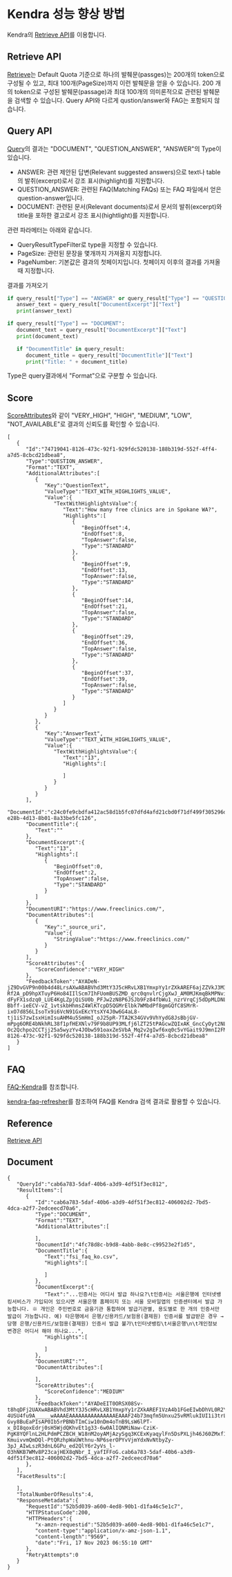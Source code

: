 # Kendra 성능 향상 방법

Kendra의 [Retrieve API](https://docs.aws.amazon.com/kendra/latest/APIReference/API_Retrieve.html)를 이용합니다.

## Retrieve API

[Retrieve](https://docs.aws.amazon.com/kendra/latest/APIReference/API_Retrieve.html)는 Default Quota 기준으로 하나의 발췌문(passges)는 200개의 token으로 구성될 수 있고, 최대 100개(PageSize)까지 이런 발췌문을 얻을 수 있습니다. 200 개의 token으로 구성된 발췌문(passage)과 최대 100개의 의미론적으로 관련된 발췌문을 검색할 수 있습니다. Query API와 다르게 qustion/answer와 FAG는 포함되지 않습니다. 



## Query API

[Query](https://docs.aws.amazon.com/ko_kr/kendra/latest/APIReference/API_Query.html)의 결과는 "DOCUMENT", "QUESTION_ANSWER", "ANSWER"의 Type이 있습니다. 

- ANSWER: 관련 제안된 답변(Relevant suggested answers)으로 text나 table의 발취(excerpt)로서 강조 표시(highlight)를 지원합니다. 
- QUESTION_ANSWER: 관련된 FAQ(Matching FAQs) 또는 FAQ 파일에서 얻은 question-answer입니다.
- DOCUMENT: 관련된 문서(Relevant documents)로서 문서의 발취(excerpt)와 title을 포하한 결고로서 강조 표시(hightlight)를 지원합니다.

관련 파라메터는 아래와 같습니다.

- QueryResultTypeFilter로 type을 지정할 수 있습니다.
- PageSize: 관련된 문장을 몇개까지 가져올지 지정합니다.
- PageNumber: 기본값은 결과의 첫페이지입니다. 첫페이지 이후의 결과를 가져올때 지정합니다.

결과를 가져오기

```python
if query_result["Type"] == "ANSWER" or query_result["Type"] == "QUESTION_ANSWER":
   answer_text = query_result["DocumentExcerpt"]["Text"]
   print(answer_text)

if query_result["Type"] == "DOCUMENT":
   document_text = query_result["DocumentExcerpt"]["Text"]
   print(document_text)

   if "DocumentTitle" in query_result:
      document_title = query_result["DocumentTitle"]["Text"]
      print("Title: " + document_title)
```

Type은 query결과에서 "Format"으로 구분할 수 있습니다.

## Score

[ScoreAttributes](https://docs.aws.amazon.com/kendra/latest/APIReference/API_ScoreAttributes.html)와 같이 "VERY_HIGH", "HIGH", "MEDIUM", "LOW", "NOT_AVAILABLE"로 결과의 신뢰도를 확인할 수 있습니다.

```text
[
   {
      "Id":"74719041-8126-473c-92f1-929fdc520138-188b319d-552f-4ff4-a7d5-8cbcd21dbea8",
      "Type":"QUESTION_ANSWER",
      "Format":"TEXT",
      "AdditionalAttributes":[
         {
            "Key":"QuestionText",
            "ValueType":"TEXT_WITH_HIGHLIGHTS_VALUE",
            "Value":{
               "TextWithHighlightsValue":{
                  "Text":"How many free clinics are in Spokane WA?",
                  "Highlights":[
                     {
                        "BeginOffset":4,
                        "EndOffset":8,
                        "TopAnswer":false,
                        "Type":"STANDARD"
                     },
                     {
                        "BeginOffset":9,
                        "EndOffset":13,
                        "TopAnswer":false,
                        "Type":"STANDARD"
                     },
                     {
                        "BeginOffset":14,
                        "EndOffset":21,
                        "TopAnswer":false,
                        "Type":"STANDARD"
                     },
                     {
                        "BeginOffset":29,
                        "EndOffset":36,
                        "TopAnswer":false,
                        "Type":"STANDARD"
                     },
                     {
                        "BeginOffset":37,
                        "EndOffset":39,
                        "TopAnswer":false,
                        "Type":"STANDARD"
                     }
                  ]
               }
            }
         },
         {
            "Key":"AnswerText",
            "ValueType":"TEXT_WITH_HIGHLIGHTS_VALUE",
            "Value":{
               "TextWithHighlightsValue":{
                  "Text":"13",
                  "Highlights":[
                     
                  ]
               }
            }
         }
      ],
      "DocumentId":"c24c0fe9cbdfa412ac58d1b5fc07dfd4afd21cbd0f71df499f305296d985a8c9a91f1b2c-e28b-4d13-8b01-8a33be5fc126",
      "DocumentTitle":{
         "Text":""
      },
      "DocumentExcerpt":{
         "Text":"13",
         "Highlights":[
            {
               "BeginOffset":0,
               "EndOffset":2,
               "TopAnswer":false,
               "Type":"STANDARD"
            }
         ]
      },
      "DocumentURI":"https://www.freeclinics.com/",
      "DocumentAttributes":[
         {
            "Key":"_source_uri",
            "Value":{
               "StringValue":"https://www.freeclinics.com/"
            }
         }
      ],
      "ScoreAttributes":{
         "ScoreConfidence":"VERY_HIGH"
      },
      "FeedbackToken":"AYADeN-jZ9DvGVP9n00b4d48LrsAXwABABVhd3MtY3J5cHRvLXB1YmxpYy1rZXkAREF6ajZZVkJ3M3B4dXZEMGRJZitQaEEzUWNVZkE3TDVBbjNEOCs1bE1aRm1hN1M3a0N3cjNiMzZRR2hPcTloeVJ1QT09AAEAB2F3cy1rbXMAS2Fybjphd3M6a21zOnVzLXdlc3QtMjoxNDk0MDA5NDM5NTk6a2V5LzUyN2YwMjRhLTUyMDktNDI4NC1iOTYwLTJhMjYxMzQxNWNkNgC4AQIBAHhoFIrDBc0sA_W0qqJvieboGJWYBK_hEm739PftPtfwZwEP6KAczOsL3xpUp6oizSAgAAAAfjB8BgkqhkiG9w0BBwagbzBtAgEAMGgGCSqGSIb3DQEHATAeBglghkgBZQMEAS4wEQQMT_QgV_BMu5l49EZAAgEQgDuTOkP1QJbt85KZ4FDF438i0upluDZq_Rf3L8H9PqkLQOSgUAyyy9hqEmMOZUcGqvBNc_ekw4pbMRy5ZAIAAAAADAAAEAAAAAAAAAAAAAAAAAB3LYEFCQuAEb8NnKHSk1eT_____wAAAAEAAAAAAAAAAAAAAAEAAAF2QLnDNTO_Ma1EGreEOHC8YG5ijJ7jLblLE4CbyAY9ueJHKBTQ-Rf2A_pD9hpXTuyP6Ho84IIlScm7IhFUomBUSZMD_qrc0qnvlrCjgXwJ_AM0MJKmqBkMPNvivFnfZ9xl-dFyFX1sdzq0_LUE4KgLZpjQiSU0b_PFJw2zN8P6JSJb9Fz84fbWu1_nzrVrqCj5dDpMLDNLgC3f6pTS4IqmJqMsj6BbGcdsvLIzVA2XaAGYS8CNv9pu5Hz63yrh6hG4UHWJwdhIcPZG7z7BayFjravsKjw101PJnzUKSIfiZlRnoqm-Bbff-ieECV-vZ_1vtskbHhmsZ4WlKTcpD5QGMrElbk7WMbdPf8gmGQfC8SMrR-ixO7d856LIsoTx9i6VcN91GxEKcYtsXY4J0w6G4aL8-tj1iS7zwIsxHimIsuAHM4u5SmHmI_oJ25pR-7TA2K34GVv9VhYydG8JsBbjGV-mPpg6ORE4bNkhRL38f1pfHEXNlv79F9b8UP93MLfj6lZT25tPAGcwZQIxAK_GncCyOyt2NLdszY-Oc2Qchpo2CCTjj25a5wyzYv4JObw591oaxZeSVbA_Mq2v2gIwf6xq0c5vYGait9J9mnI2FMtEJ3rI2DRld30IRmWWNES54XOxciMd5J_YxJGkfghX.74719041-8126-473c-92f1-929fdc520138-188b319d-552f-4ff4-a7d5-8cbcd21dbea8"
   }
]
```

## FAQ

[FAQ-Kendra](https://github.com/aws-samples/enterprise-search-with-amazon-kendra-workshop/blob/master/Part%202%20-%20Adding%20a%20FAQ.md)를 참조합니다.

[kendra-faq-refresher](https://github.com/aws-samples/amazon-kendra-faq-refresher/tree/main)를 참조하여 FAQ를 Kendra 검색 결과로 활용할 수 있습니다.


## Reference

[Retrieve API](https://docs.aws.amazon.com/kendra/latest/APIReference/API_Retrieve.html)

## Document

```text
{
   "QueryId":"cab6a783-5daf-40b6-a3d9-4df51f3ec812",
   "ResultItems":[
      {
         "Id":"cab6a783-5daf-40b6-a3d9-4df51f3ec812-406002d2-7bd5-4dca-a2f7-2edceecd70a6",
         "Type":"DOCUMENT",
         "Format":"TEXT",
         "AdditionalAttributes":[
            
         ],
         "DocumentId":"4fc78d8c-b9d8-4abb-8e8c-c99523e2f1d5",
         "DocumentTitle":{
            "Text":"fsi_faq_ko.csv",
            "Highlights":[
               
            ]
         },
         "DocumentExcerpt":{
            "Text":"...인증서는 어디서 발급 하나요?\t인증서는 서울은행에 인터넷뱅킹서비스가 가입되어 있으시면 서울은행 홈페이지 또는 서울 모바일앱의 인증센터에서 발급 가능합니다. ※ 개인은 주민번호로 금융기관 통합하여 발급기관별, 용도별로 한 개의 인증서만 발급이 가능합니다. 예) 타은행에서 은행/신용카드/보험용(결제원) 인증서를 발급받은 경우 → 당행 은행/신용카드/보험용(결제원) 인증서 발급 불가\t인터넷뱅킹\t서울은행\n\t개인정보 변경은 어디서 해야 하나요...",
            "Highlights":[
               
            ]
         },
         "DocumentURI":"",
         "DocumentAttributes":[
            
         ],
         "ScoreAttributes":{
            "ScoreConfidence":"MEDIUM"
         },
         "FeedbackToken":"AYADeEIT0ORSX08Sv-t8hqDFj2UAXwABABVhd3MtY3J5cHRvLXB1YmxpYy1rZXkAREF1VzA4b1FGeEIwbDhVL0R2Y2s3RllvVHphcXI5ZG1hVVdMVU5hVWl2RllRaW5ZeUg5SDdQbC8zVlYwNmJuRUN0UT09AAEAB2F3cy1rbXMAS2Fybjphd3M6a21zOnVzLXdlc3QtMjoxNDk0MDA5NDM5NTk6a2V5LzUyN2YwMjRhLTUyMDktNDI4NC1iOTYwLTJhMjYxMzQxNWNkNgC4AQIBAHhoFIrDBc0sA_W0qqJvieboGJWYBK_hEm739PftPtfwZwHBaXKzCFbOpmHzKOt9tucTAAAAfjB8BgkqhkiG9w0BBwagbzBtAgEAMGgGCSqGSIb3DQEHATAeBglghkgBZQMEAS4wEQQMj2BQ8y0RoHFXVV1AAgEQgDtMdfOimJQuRZVIhoS9xaeORWplKcm2xX_spfBtv10z2USf9Wl3xSV_1twmqnJ7WWh3BgCXlqcCylQZPgIAAAAADAAAEAAAAAAAAAAAAAAAAABnOJofpWuq2r-4USU4fu9A_____wAAAAEAAAAAAAAAAAAAAAEAAAF24b73mqfm5Unxu25vRMlukIUI1i3trLzFlnyfCvCin8J7GsN3pu25FiI0Hu3VLAXusFfik00Gp7kzT8ZcFVUgp0m9FZXeG2SlFkTssFxIn8QLWPeW1ea8TgZr0eeCk6bjmtVfQSjv5JP8Gk2Trk0cC2D20jH_aWsZ1Ri78bY5H0NOsS2LsV1CHEkDacfNIyhwMaiDpYWyn8sCIV2a7OmkdZOwTkEutbD69McCISGGhlh5c8ZFJaXESjtJCZuPf4EFQHH5oIBHSNzivaXD4tGGzSa1XabMD36rvYqYykbG09UE12eRB-Gvy8BuEaPIsAP0Ib5rPBNbTImCiw10nDm4oTnB9LsW6lPT-x_DI8qoxEdrj0sH5WjdQKhvEt1g33-6w0AlIQNMiNaw-CziK-PgK8YQFlnL2HLPdmPCZBCH_W18nM2oyAMjAzySgq3KCExKyaqylFn5DsPXLjh46J60ZMxf1DhQ9U82DiQCuJ5G1Z9rxdMASmRHWFSOKxXolyMwTCShOI5vAGcwZQIxAKd5oE-KmuivvmQmDQl-PtQRzhpWaUWthnu-NP6serOPYvVjmYdxNvNtbyZy-3pJ_AIwLszR3dnL6GPu_ed2QlY6r2yVs_l-O3hNKB7WMv8P23cajHEX8qNbr_I_yafIFFoG.cab6a783-5daf-40b6-a3d9-4df51f3ec812-406002d2-7bd5-4dca-a2f7-2edceecd70a6"
      },
   ],
   "FacetResults":[
      
   ],
   "TotalNumberOfResults":4,
   "ResponseMetadata":{
      "RequestId":"52b5d039-a600-4ed8-90b1-d1fa46c5e1c7",
      "HTTPStatusCode":200,
      "HTTPHeaders":{
         "x-amzn-requestid":"52b5d039-a600-4ed8-90b1-d1fa46c5e1c7",
         "content-type":"application/x-amz-json-1.1",
         "content-length":"9569",
         "date":"Fri, 17 Nov 2023 06:55:10 GMT"
      },
      "RetryAttempts":0
   }
}
```
